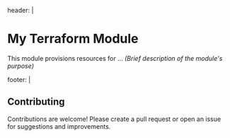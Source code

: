 <!-- BEGIN_TF_DOCS -->
header: |
  # My Terraform Module

  This module provisions resources for ...
  _(Brief description of the module's purpose)_

footer: |
  ## Contributing

  Contributions are welcome! Please create a pull request or open an issue for suggestions and improvements.
<!-- END_TF_DOCS -->